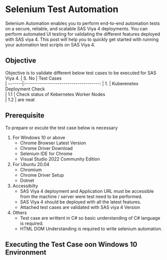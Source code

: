 # Selenium Test Automation
Selenium Automation enables you to perform end-to-end automation tests on a secure, reliable, and scalable SAS Viya 4 deployments. You can perform automated UI testing for validating the different features deployed with SAS viya 4. This post will help you to quickly get started with running your automation test scripts on SAS Viya 4.

## Objective
Objective is to validate different below test cases to be executed for SAS Viya 4.
| S. No  | Test Cases                         
| -------|:-------------------------------------:
| 1.     | Kuberenetes Deployment Check          
| 1.1    | Check status of Kebernetes Worker Nodes             
| 1.2    | are neat              

## Prerequisite
To prepare or excute the test case below is necessary
1. For Windows 10 or above
   - Chrome Browser Latest Version
   - Chrome Driver Download
   - Selenium IDE for Chrome
   - Visual Studio 2022 Community Edition
2. For Ubuntu 20.04
   - Chromium
   - Chrome Driver Setup
   - Dotnet
3. Accessibilty
   - SAS Viya 4 deployment and Application URL must be accessible from the machine / server were test need to be performed.
   - SAS Viya 4 should be deployed with all the latest features. 
   - Attached test cases are validated with SAS viya 4 Version
4. Others
   - Test case are writtent in C# so basic understanding of C# language is required.
   - HTML DOM Understanding is required to write selenium automation.

## Executing the Test Case oon Windows 10  Environment <br />

